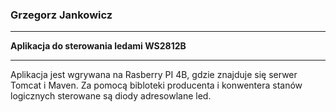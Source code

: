 ### Grzegorz Jankowicz


------------
**Aplikacja do sterowania ledami WS2812B**

------------

Aplikacja jest wgrywana na Rasberry PI 4B, gdzie znajduje się serwer Tomcat i Maven.
Za pomocą bibloteki producenta i konwentera stanów logicznych sterowane są diody adresowlane led.